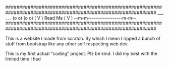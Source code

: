##############################################################################################################
                                         ___                 ___ 
                                        (o o)               (o o) 
                                       (  V  )   Read Me   (  V  )
                                       --m-m-----------------m-m--
##############################################################################################################

This is a website I made from scratch. By which I mean I ripped a bunch of stuff from bootstrap like any other
self respecting web dev.

This is my first actual "coding" project. Plz be kind. I did my best with the limited time I had
